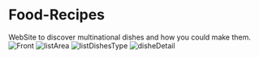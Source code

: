 # Food-Recipes
WebSite  to discover multinational dishes and how you could make them.
![Front](https://github.com/daoues1/Food-Recipes/assets/51373037/b22ce10b-f59a-4127-ad31-391798ba59d7)
![listArea](https://github.com/daoues1/Food-Recipes/assets/51373037/7a3d331b-f049-471b-b4ee-2313a75ffbeb)
![listDishesType](https://github.com/daoues1/Food-Recipes/assets/51373037/03fcb3c6-a86a-4a20-8fdb-86903c104bd0)
![disheDetail](https://github.com/daoues1/Food-Recipes/assets/51373037/2b94345a-cf64-468c-959f-4a15343590ef)
